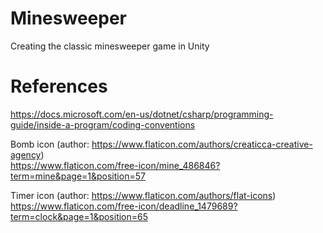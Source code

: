 Minesweeper
===========
Creating the classic minesweeper game in Unity

References
==========
https://docs.microsoft.com/en-us/dotnet/csharp/programming-guide/inside-a-program/coding-conventions

Bomb icon (author: https://www.flaticon.com/authors/creaticca-creative-agency) \
https://www.flaticon.com/free-icon/mine_486846?term=mine&page=1&position=57

Timer icon (author: https://www.flaticon.com/authors/flat-icons) \
https://www.flaticon.com/free-icon/deadline_1479689?term=clock&page=1&position=65
